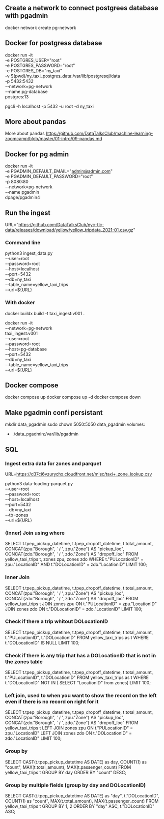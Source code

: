 ## Create a network to connect postgrees database with pgadmin
docker network create pg-network

## Docker for postgress database
docker run -it \
    -e POSTGRES_USER="root" \
    -e POSTGRES_PASSWORD="root" \
    -e POSTGRES_DB="ny_taxi" \
    -v $(pwd)/ny_taxi_postgres_data:/var/lib/postgresql/data \
    -p 5432:5432 \
    --network=pg-network \
    --name pg-database \
    postgres:13

pgcli -h localhost -p 5432 -u root -d ny_taxi

## More about pandas
More about pandas https://github.com/DataTalksClub/machine-learning-zoomcamp/blob/master/01-intro/09-pandas.md

## Docker for pg admin
docker run -it \
  -e PGADMIN_DEFAULT_EMAIL="admin@admin.com" \
  -e PGADMIN_DEFAULT_PASSWORD="root" \
  -p 8080:80 \
  --network=pg-network \
  --name pgadmin \
  dpage/pgadmin4

## Run the ingest
URL="https://github.com/DataTalksClub/nyc-tlc-data/releases/download/yellow/yellow_tripdata_2021-01.csv.gz"

### Command line
python3 ingest_data.py \
  --user=root \
  --password=root \
  --host=localhost \
  --port=5432 \
  --db=ny_taxi \
  --table_name=yellow_taxi_trips \
  --url=${URL}

### With docker
docker buildx build -t taxi_ingest:v001 .

docker run -it \
  --network=pg-network \
  taxi_ingest:v001 \
    --user=root \
    --password=root \
    --host=pg-database \
    --port=5432 \
    --db=ny_taxi \
    --table_name=yellow_taxi_trips \
    --url=${URL}

## Docker compose
docker compose up
docker compose up -d
docker compose down

## Make pgadmin confi persistant
mkdir data_pgadmin
sudo chown 5050:5050 data_pgadmin
volumes:
  - ./data_pgadmin:/var/lib/pgadmin

## SQL

### Ingest extra data for zones and parquet
URL=https://d37ci6vzurychx.cloudfront.net/misc/taxi+_zone_lookup.csv

python3 data-loading-parquet.py \
  --user=root \
  --password=root \
  --host=localhost \
  --port=5432 \
  --db=ny_taxi \
  --tb=zones \
  --url=${URL}

### (Inner) Join using where
SELECT
	t.tpep_pickup_datetime,
	t.tpep_dropoff_datetime,
	t.total_amount,
	CONCAT(zpu."Borough", ' / ', zpu."Zone") AS "pickup_loc",
	CONCAT(zdo."Borough", ' / ', zdo."Zone") AS "dropoff_loc"
FROM 
	yellow_taxi_trips t, 
	zones zpu, 
	zones zdo 
WHERE 
	t."PULocationID" = zpu."LocationID" AND
	t."DOLocationID" = zdo."LocationID"
LIMIT 100;

### Inner Join
SELECT
	t.tpep_pickup_datetime,
	t.tpep_dropoff_datetime,
	t.total_amount,
	CONCAT(zpu."Borough", ' / ', zpu."Zone") AS "pickup_loc",
	CONCAT(zdo."Borough", ' / ', zdo."Zone") AS "dropoff_loc"
FROM 
	yellow_taxi_trips t JOIN  zones zpu
		ON t."PULocationID" = zpu."LocationID"
	JOIN zones zdo
		ON t."DOLocationID" = zdo."LocationID"
LIMIT 100;

### Check if there a trip whitout DOLocationID
SELECT
	t.tpep_pickup_datetime,
	t.tpep_dropoff_datetime,
	t.total_amount,
	t."PULocationID",
	t."DOLocationID"
FROM 
	yellow_taxi_trips as t
WHERE
	t."DOLocationID" IS NULL
LIMIT 100;

### Check if there is any trip that has a DOLocationID that is not in the zones table
SELECT
	t.tpep_pickup_datetime,
	t.tpep_dropoff_datetime,
	t.total_amount,
	t."PULocationID",
	t."DOLocationID"
FROM 
	yellow_taxi_trips as t
WHERE
	t."DOLocationID" NOT IN ( SELECT "LocationID" from zones)
LIMIT 100;

### Left join, used to when you want to show the record on the left even if there is no record on right for it
SELECT
	t.tpep_pickup_datetime,
	t.tpep_dropoff_datetime,
	t.total_amount,
	CONCAT(zpu."Borough", ' / ', zpu."Zone") AS "pickup_loc",
	CONCAT(zdo."Borough", ' / ', zdo."Zone") AS "dropoff_loc"
FROM 
	yellow_taxi_trips t LEFT JOIN  zones zpu
		ON t."PULocationID" = zpu."LocationID"
	LEFT JOIN zones zdo
		ON t."DOLocationID" = zdo."LocationID"
LIMIT 100;

### Group by
SELECT
	CAST(t.tpep_pickup_datetime AS DATE) as day,
	COUNT(1) as "count",
	MAX(t.total_amount),
	MAX(t.passenger_count)
FROM 
	yellow_taxi_trips t
GROUP BY
	day
ORDER BY "count" DESC;

### Group by multiple fields (group by day and DOLocationID)
SELECT
	CAST(t.tpep_pickup_datetime AS DATE) as "day",
	t."DOLocationID",
	COUNT(1) as "count",
	MAX(t.total_amount),
	MAX(t.passenger_count)
FROM 
	yellow_taxi_trips t
GROUP BY
	1, 2
ORDER BY "day" ASC, t."DOLocationID" ASC;